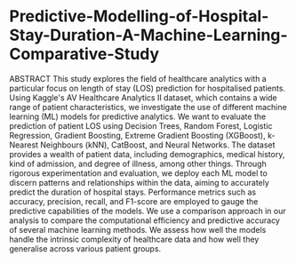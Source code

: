 # Predictive-Modelling-of-Hospital-Stay-Duration-A-Machine-Learning-Comparative-Study
ABSTRACT
This study explores the field of healthcare analytics with a particular focus on length of stay
(LOS) prediction for hospitalised patients. Using Kaggle's AV Healthcare Analytics II dataset,
which contains a wide range of patient characteristics, we investigate the use of different
machine learning (ML) models for predictive analytics. We want to evaluate the prediction of
patient LOS using Decision Trees, Random Forest, Logistic Regression, Gradient Boosting,
Extreme Gradient Boosting (XGBoost), k-Nearest Neighbours (kNN), CatBoost, and Neural
Networks.
The dataset provides a wealth of patient data, including demographics, medical history, kind of
admission, and degree of illness, among other things. Through rigorous experimentation and
evaluation, we deploy each ML model to discern patterns and relationships within the data,
aiming to accurately predict the duration of hospital stays. Performance metrics such as
accuracy, precision, recall, and F1-score are employed to gauge the predictive capabilities of
the models.
We use a comparison approach in our analysis to compare the computational efficiency and
predictive accuracy of several machine learning methods. We assess how well the models
handle the intrinsic complexity of healthcare data and how well they generalise across various
patient groups.
